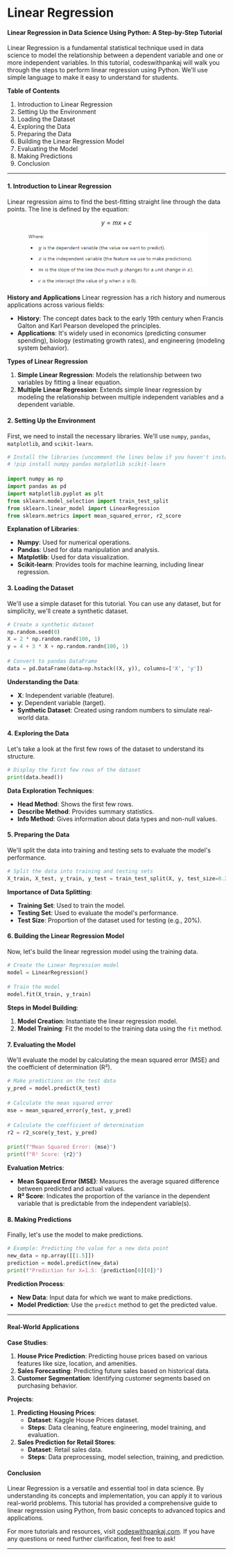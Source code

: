# Linear Regression



#### Linear Regression in Data Science Using Python: A Step-by-Step Tutorial

Linear Regression is a fundamental statistical technique used in data science to model the relationship between a dependent variable and one or more independent variables. In this tutorial, codeswithpankaj will walk you through the steps to perform linear regression using Python. We'll use simple language to make it easy to understand for students.

**Table of Contents**

1. Introduction to Linear Regression
2. Setting Up the Environment
3. Loading the Dataset
4. Exploring the Data
5. Preparing the Data
6. Building the Linear Regression Model
7. Evaluating the Model
8. Making Predictions
9. Conclusion

***

#### 1. Introduction to Linear Regression

Linear regression aims to find the best-fitting straight line through the data points. The line is defined by the equation:



$$
y=mx+c
$$

<figure><img src="../.gitbook/assets/image (2).png" alt=""><figcaption></figcaption></figure>

**History and Applications** Linear regression has a rich history and numerous applications across various fields:

* **History**: The concept dates back to the early 19th century when Francis Galton and Karl Pearson developed the principles.
* **Applications**: It's widely used in economics (predicting consumer spending), biology (estimating growth rates), and engineering (modeling system behavior).

**Types of Linear Regression**

1. **Simple Linear Regression**: Models the relationship between two variables by fitting a linear equation.
2. **Multiple Linear Regression**: Extends simple linear regression by modeling the relationship between multiple independent variables and a dependent variable.

#### 2. Setting Up the Environment

First, we need to install the necessary libraries. We'll use `numpy`, `pandas`, `matplotlib`, and `scikit-learn`.

```python
# Install the libraries (uncomment the lines below if you haven't installed them yet)
# !pip install numpy pandas matplotlib scikit-learn

import numpy as np
import pandas as pd
import matplotlib.pyplot as plt
from sklearn.model_selection import train_test_split
from sklearn.linear_model import LinearRegression
from sklearn.metrics import mean_squared_error, r2_score
```

**Explanation of Libraries**:

* **Numpy**: Used for numerical operations.
* **Pandas**: Used for data manipulation and analysis.
* **Matplotlib**: Used for data visualization.
* **Scikit-learn**: Provides tools for machine learning, including linear regression.

#### 3. Loading the Dataset

We'll use a simple dataset for this tutorial. You can use any dataset, but for simplicity, we'll create a synthetic dataset.

```python
# Create a synthetic dataset
np.random.seed(0)
X = 2 * np.random.rand(100, 1)
y = 4 + 3 * X + np.random.randn(100, 1)

# Convert to pandas DataFrame
data = pd.DataFrame(data=np.hstack((X, y)), columns=['X', 'y'])
```

**Understanding the Data**:

* **X**: Independent variable (feature).
* **y**: Dependent variable (target).
* **Synthetic Dataset**: Created using random numbers to simulate real-world data.

#### 4. Exploring the Data

Let's take a look at the first few rows of the dataset to understand its structure.

```python
# Display the first few rows of the dataset
print(data.head())
```

**Data Exploration Techniques**:

* **Head Method**: Shows the first few rows.
* **Describe Method**: Provides summary statistics.
* **Info Method**: Gives information about data types and non-null values.

#### 5. Preparing the Data

We'll split the data into training and testing sets to evaluate the model's performance.

```python
# Split the data into training and testing sets
X_train, X_test, y_train, y_test = train_test_split(X, y, test_size=0.2, random_state=0)
```

**Importance of Data Splitting**:

* **Training Set**: Used to train the model.
* **Testing Set**: Used to evaluate the model's performance.
* **Test Size**: Proportion of the dataset used for testing (e.g., 20%).

#### 6. Building the Linear Regression Model

Now, let's build the linear regression model using the training data.

```python
# Create the Linear Regression model
model = LinearRegression()

# Train the model
model.fit(X_train, y_train)
```

**Steps in Model Building**:

1. **Model Creation**: Instantiate the linear regression model.
2. **Model Training**: Fit the model to the training data using the `fit` method.

#### 7. Evaluating the Model

We'll evaluate the model by calculating the mean squared error (MSE) and the coefficient of determination (R²).

```python
# Make predictions on the test data
y_pred = model.predict(X_test)

# Calculate the mean squared error
mse = mean_squared_error(y_test, y_pred)

# Calculate the coefficient of determination
r2 = r2_score(y_test, y_pred)

print(f"Mean Squared Error: {mse}")
print(f"R² Score: {r2}")
```

**Evaluation Metrics**:

* **Mean Squared Error (MSE)**: Measures the average squared difference between predicted and actual values.
* **R² Score**: Indicates the proportion of the variance in the dependent variable that is predictable from the independent variable(s).

#### 8. Making Predictions

Finally, let's use the model to make predictions.

```python
# Example: Predicting the value for a new data point
new_data = np.array([[1.5]])
prediction = model.predict(new_data)
print(f"Prediction for X=1.5: {prediction[0][0]}")
```

**Prediction Process**:

* **New Data**: Input data for which we want to make predictions.
* **Model Prediction**: Use the `predict` method to get the predicted value.

***

#### Real-World Applications

**Case Studies**:

1. **House Price Prediction**: Predicting house prices based on various features like size, location, and amenities.
2. **Sales Forecasting**: Predicting future sales based on historical data.
3. **Customer Segmentation**: Identifying customer segments based on purchasing behavior.

**Projects**:

1. **Predicting Housing Prices**:
   * **Dataset**: Kaggle House Prices dataset.
   * **Steps**: Data cleaning, feature engineering, model training, and evaluation.
2. **Sales Prediction for Retail Stores**:
   * **Dataset**: Retail sales data.
   * **Steps**: Data preprocessing, model selection, training, and prediction.

#### Conclusion

Linear Regression is a versatile and essential tool in data science. By understanding its concepts and implementation, you can apply it to various real-world problems. This tutorial has provided a comprehensive guide to linear regression using Python, from basic concepts to advanced topics and applications.

For more tutorials and resources, visit [codeswithpankaj.com](https://codeswithpankaj.com). If you have any questions or need further clarification, feel free to ask!

***
